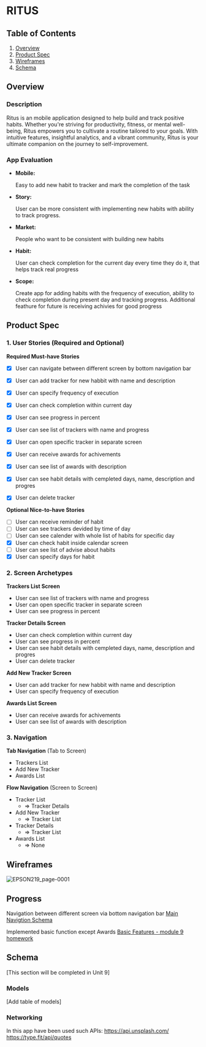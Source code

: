 # RITUS

## Table of Contents

1. [Overview](#Overview)
2. [Product Spec](#Product-Spec)
3. [Wireframes](#Wireframes)
4. [Schema](#Schema)

## Overview

### Description

Ritus is an mobile application designed to help  build and track        positive habits. Whether you're striving for productivity, fitness, or mental well-being, Ritus empowers you to cultivate a routine tailored to your goals. With intuitive features, insightful analytics, and a vibrant community, Ritus is your ultimate companion on the journey to self-improvement. 

### App Evaluation

- **Mobile:**
    
    Easy to add new habit to tracker and mark the completion of the task
    
- **Story:**

    User can be more consistent with implementing new habits with ability to track progress.
    
- **Market:**

    People who want to be consistent with building new habits
    
- **Habit:**

    User can check completion for the current day every time they do it, that helps track real progress
    
- **Scope:**

    Create app for adding habits with the frequency of execution, ability to check completion during present day and tracking progress. Additional feathure for future is receiving achivies for good progress
    
## Product Spec

### 1. User Stories (Required and Optional)

**Required Must-have Stories**

- [X] User can navigate between different screen by bottom navigation bar
- [X] User can add tracker for new habbit with name and description
- [X] User can specify frequency of execution
- [X] User can check completion within current day
- [X] User can see progress in percent
- [X] User can see list of trackers with name and progress
- [X] User can open specific tracker in separate screen
- [X] User can receive awards for achivements
- [X] User can see list of awards with description
- [X] User can see habit details with cempleted days, name, description and progres
- [X] User can delete tracker


**Optional Nice-to-have Stories**

- [ ] User can receive reminder of habit
- [ ] User can see trackers devided by time of day
- [ ] User can see calender with whole list of habits for specific day
- [X] User can check habit inside calendar screen
- [ ] User can see list of advise about habits
- [X] User can specify days for habit

### 2. Screen Archetypes

**Trackers List Screen**

* User can see list of trackers with name and progress 
* User can open specific tracker in separate screen
* User can see progress in percent

**Tracker Details Screen**

* User can check completion within current day
* User can see progress in percent
* User can see habit details with cempleted days, name, description and progres
* User can delete tracker

**Add New Tracker Screen**

* User can add tracker for new habbit with name and description
* User can specify frequency of execution

**Awards List Screen**

* User can receive awards for achivements
* User can see list of awards with description

### 3. Navigation

**Tab Navigation** (Tab to Screen)

* Trackers List
* Add New Tracker
* Awards List

**Flow Navigation** (Screen to Screen)

* Tracker List
    * => Tracker Details
* Add New Tracker
    * => Tracker List
* Tracker Details
    * => Tracker List
* Awards List
    * => None 

## Wireframes

![EPSON219_page-0001](https://github.com/MariiaMohylska/ritus/assets/55410334/bf59f332-f789-46fb-9e32-5348d47b9f37)


## Progress

Navigation between different screen via bottom navigation bar 
[Main Navigtion Schema](https://youtube.com/shorts/eRYMXD7fWJI)

Implemented basic function except Awards
[Basic Features - module 9 homework](https://youtube.com/shorts/kyqrEh0xvn4)

## Schema 

[This section will be completed in Unit 9]

### Models

[Add table of models]

### Networking

In this app have been used such APIs:
https://api.unsplash.com/
https://type.fit/api/quotes

